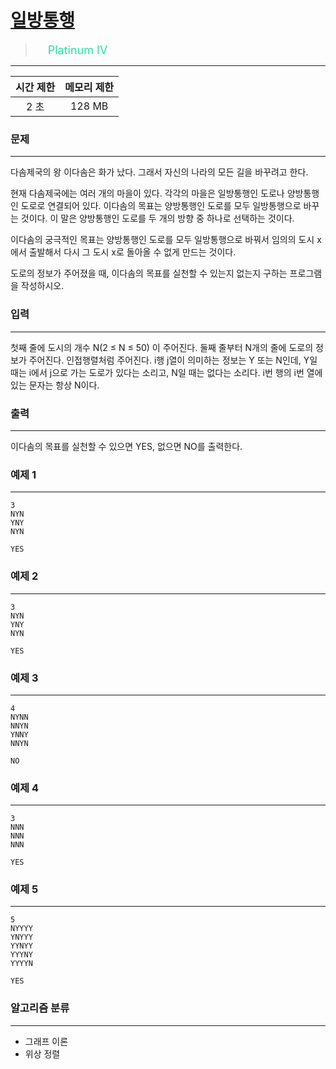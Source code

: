 # [일방통행](https://www.acmicpc.net/problem/1412)

> <img src="https://d2gd6pc034wcta.cloudfront.net/tier/17.svg" width="16" heigth="21" style = "vertical-align: middle;"/>&nbsp;<span style="font-size: 18px; color: #27e2a4;">Platinum IV</span>

***

<div align="center">

|시간 제한|메모리 제한|
|:---:|:---:|
|2 초 |128 MB|

</div>

### 문제

***

다솜제국의 왕 이다솜은 화가 났다. 그래서 자신의 나라의 모든 길을 바꾸려고 한다.

현재 다솜제국에는 여러 개의 마을이 있다. 각각의 마을은 일방통행인 도로나 양방통행인 도로로 연결되어 있다. 이다솜의 목표는 양방통행인 도로를 모두 일방통행으로 바꾸는 것이다. 이 말은 양방통행인 도로를 두 개의 방향 중 하나로 선택하는 것이다.

이다솜의 궁극적인 목표는 양방통행인 도로를 모두 일방통행으로 바꿔서 임의의 도시 x에서 출발해서 다시 그 도시 x로 돌아올 수 없게 만드는 것이다.

도로의 정보가 주어졌을 때, 이다솜의 목표를 실천할 수 있는지 없는지 구하는 프로그램을 작성하시오.

### 입력

***

첫째 줄에 도시의 개수 N(2 ≤ N ≤ 50) 이 주어진다.  둘째 줄부터 N개의 줄에 도로의 정보가 주어진다. 인접행렬처럼 주어진다. i행 j열이 의미하는 정보는 Y 또는 N인데, Y일 때는 i에서 j으로 가는 도로가 있다는 소리고, N일 때는 없다는 소리다. i번 행의 i번 열에 있는 문자는 항상 N이다.

### 출력

***

이다솜의 목표를 실천할 수 있으면 YES, 없으면 NO를 출력한다.

### 예제 1

***

```
3
NYN
YNY
NYN
```

```
YES
```

### 예제 2

***

```
3
NYN
YNY
NYN
```

```
YES
```

### 예제 3

***

```
4
NYNN
NNYN
YNNY
NNYN
```

```
NO
```

### 예제 4

***

```
3
NNN
NNN
NNN
```

```
YES
```

### 예제 5

***

```
5
NYYYY
YNYYY
YYNYY
YYYNY
YYYYN
```

```
YES
```

### 알고리즘 분류

***

* 그래프 이론
* 위상 정렬

